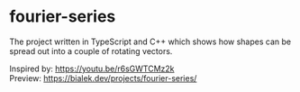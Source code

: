 # fourier-series

The project written in TypeScript and C++ which shows how shapes can be spread out into a couple of rotating vectors.

Inspired by: https://youtu.be/r6sGWTCMz2k \
Preview: https://bialek.dev/projects/fourier-series/
